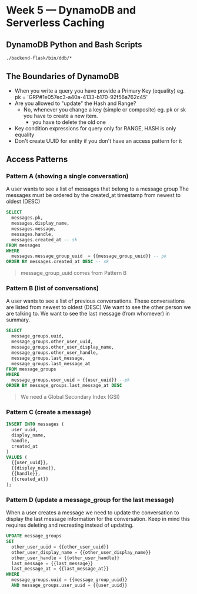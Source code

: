 # Week 5 — DynamoDB and Serverless Caching
## DynamoDB Python and Bash Scripts
```sh
./backend-flask/bin/ddb/*
```
## The Boundaries of DynamoDB
- When you write a query you have provide a Primary Key (equality) eg. pk = 'GRP#1e057ec3-a40a-4133-b170-92f56a762c45'
- Are you allowed to "update" the Hash and Range?
  - No, whenever you change a key (simple or composite) eg. pk or sk you have to create a new item.
    - you have to delete the old one
- Key condition expressions for query only for RANGE, HASH is only equality 
- Don't create UUID for entity if you don't have an access pattern for it
## Access Patterns
### Pattern A  (showing a single conversation)
A user wants to see a list of messages that belong to a message group
The messages must be ordered by the created_at timestamp from newest to oldest (DESC)
```sql
SELECT
  messages.pk,
  messages.display_name,
  messages.message,
  messages.handle,
  messages.created_at -- sk
FROM messages
WHERE
  messages.message_group_uuid  = {{message_group_uuid}} -- pk
ORDER BY messages.created_at DESC -- sk
```
> message_group_uuid comes from Pattern B
### Pattern B (list of conversations)
A user wants to see a list of previous conversations.
These conversations are listed from newest to oldest (DESC)
We want to see the other person we are talking to.
We want to see the last message (from whomever) in summary.
```sql
SELECT
  message_groups.uuid,
  message_groups.other_user_uuid,
  message_groups.other_user_display_name,
  message_groups.other_user_handle,
  message_groups.last_message,
  message_groups.last_message_at
FROM message_groups
WHERE
  message_groups.user_uuid = {{user_uuid}} --pk
ORDER BY message_groups.last_message_at DESC
```
> We need a Global Secondary Index (GSI)
### Pattern C (create a message)
```sql
INSERT INTO messages (
  user_uuid,
  display_name,
  handle,
  created_at
)
VALUES (
  {{user_uuid}},
  {{display_name}},
  {{handle}},
  {{created_at}}
);
```
### Pattern D (update a message_group for the last message)
When a user creates a message we need to update the conversation
to display the last message information for the conversation. Keep
in mind this requires deleting and recreating instead of updating.
```sql
UPDATE message_groups
SET 
  other_user_uuid = {{other_user_uuid}}
  other_user_display_name = {{other_user_display_name}}
  other_user_handle = {{other_user_handle}}
  last_message = {{last_message}}
  last_message_at = {{last_message_at}}
WHERE 
  message_groups.uuid = {{message_group_uuid}}
  AND message_groups.user_uuid = {{user_uuid}}
```
